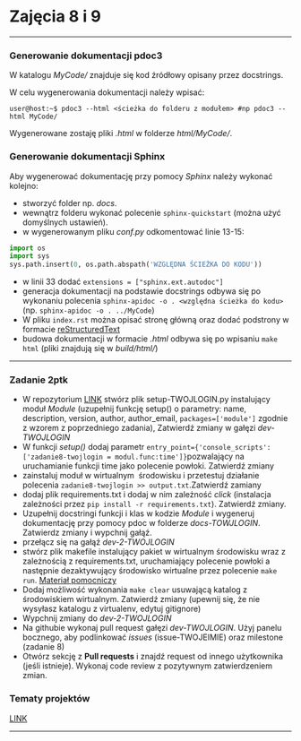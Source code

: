 # Zajęcia 8 i 9

---

### Generowanie dokumentacji pdoc3

W katalogu *MyCode/* znajduje się kod źródłowy opisany przez docstrings.

W celu wygenerowania dokumentacji należy wpisać:

```console
user@host:~$ pdoc3 --html <ścieżka do folderu z modułem> #np pdoc3 --html MyCode/
```

Wygenerowane zostaję pliki *.html* w folderze *html/MyCode/*. 


### Generowanie dokumentacji Sphinx

Aby wygenerować dokumentację przy pomocy *Sphinx* należy wykonać kolejno:

- stworzyć folder np. *docs*.
- wewnątrz folderu wykonać polecenie `sphinx-quickstart` (można użyć domyślnych ustawień). 
- w wygenerowanym pliku *conf.py* odkomentować linie 13-15:

```python
import os
import sys
sys.path.insert(0, os.path.abspath('WZGLĘDNA ŚCIEŻKA DO KODU'))

```

- w linii 33 dodać `extensions = ["sphinx.ext.autodoc"]`
- generacja dokumentacji na podstawie docstrings odbywa się po wykonaniu polecenia `sphinx-apidoc -o . <względna ścieżka do kodu>` (np. `sphinx-apidoc -o . ../MyCode`)
- W pliku `index.rst` można opisać stronę główną oraz dodać podstrony w formacie [reStructuredText](https://www.sphinx-doc.org/en/master/usage/restructuredtext/basics.html)
- budowa dokumentacji w formacie *.html* odbywa się po wpisaniu `make html` (pliki znajdują się w *build/html/*)




---


### Zadanie 2ptk

- W repozytorium [LINK](https://github.com/SMCEBI-didactics/SiNWO-140122) stwórz plik setup-TWOJLOGIN.py instalujący moduł *Module* (uzupełnij funkcję setup() o parametry: name, description, version, author, author\_email, `packages=['module']` zgodnie z wzorem z poprzedniego zadania), Zatwierdź zmiany w gałęzi *dev-TWOJLOGIN*
- W funkcji *setup()* dodaj parametr `entry_point={'console_scripts': ['zadanie8-twojlogin = modul.func:time']}`pozwalający na uruchamianie funkcji time jako polecenie powłoki. Zatwierdź zmiany
- zainstaluj moduł w wirtualnym  środowisku i przetestuj działanie polecenia `zadanie8-twojlogin >> output.txt`.Zatwierdź zamiany
- dodaj plik requirements.txt i dodaj w nim zależność *click* (instalacja zależności przez `pip install -r requirements.txt`). Zatwierdź zmiany.
- Uzupełnij docstringi funkcji i klas w kodzie *Module* i wygeneruj dokumentację przy pomocy pdoc w folderze *docs-TOWJLOGIN*. Zatwierdz zmiany i wypchnij gałąź.
- przełącz się na gałąź *dev-2-TWOJLOGIN*
- stwórz plik makefile instalujący pakiet w wirtualnym środowisku  wraz z zależnością z requirements.txt, uruchamiający polecenie powłoki a następnie dezaktywujący środowisko wirtualne przez polecenie `make run`. [Materiał pomocniczy](https://www.youtube.com/watch?v=VCmWzYHh7Y8)
- Dodaj możliwość wykonania `make clear` usuwającą katalog z środowiskiem wirtualnym. Zatwierdź zmiany (upewnij się, że nie wysyłasz katalogu z virtualenv, edytuj gitignore)
- Wypchnij zmiany do *dev-2-TWOJLOGIN*
- Na githubie wykonaj pull request gałęzi *dev-TWOJLOGIN*. Użyj panelu bocznego, aby podlinkować *issues*  (issue-TWOJEIMIE) oraz milestone (zadanie 8)
- Otwórz sekcję z **Pull requests** i znajdź request od innego użytkownika (jeśli istnieje). Wykonaj code review z pozytywnym zatwierdzeniem zmian. 

### Tematy projektów

[LINK](https://albert.szadzinski.pl/SMCEBI-TLM/%C5%9Arodowiska_i_narz%C4%99dzia_wytwarzania_oprogramowania/Zaliczenie/2021.html)

---




